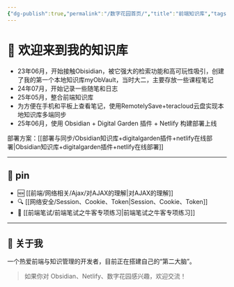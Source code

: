 ```yaml
---
{"dg-publish":true,"permalink":"/数字花园首页/","title":"前端知识库","tags":["gardenEntry"],"created":"2025-06-14T22:48:29.745+08:00","updated":"2025-06-16T17:46:45.441+08:00"}
---
```


# 👋 欢迎来到我的知识库

+ 23年06月，开始接触Obisidian，被它强大的检索功能和高可玩性吸引，创建了我的第一个本地知识库myObVault，当时大二，主要存放一些课程笔记
+ 24年07月，开始记录一些随笔和日志
+ 25年05月，整合前端知识库
+ 为方便在手机和平板上查看笔记，使用RemotelySave+teracloud云盘实现本地知识库多端同步
+ 25年06月，使用 Obsidian + Digital Garden 插件 + Netlify 构建部署上线

部署方案：[[部署与同步/Obsidian知识库+digitalgarden插件+netlify在线部署\|Obsidian知识库+digitalgarden插件+netlify在线部署]]

---
## 🧩 pin

- 🆕 [[前端/网络相关/Ajax/对AJAX的理解\|对AJAX的理解]]
- 🔍 [[网络安全/Session、Cookie、Token\|Session、Cookie、Token]]
- 🧠 [[前端笔试/前端笔试之牛客专项练习\|前端笔试之牛客专项练习]]

---

## 📌 关于我

一个热爱前端与知识管理的开发者，目前正在搭建自己的“第二大脑”。

> 如果你对 Obsidian、Netlify、数字花园感兴趣，欢迎交流！

